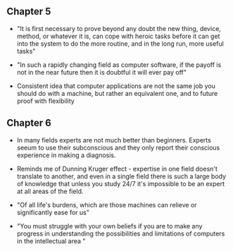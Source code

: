 ## Chapter 5

- "It is first necessary to prove beyond any doubt the new thing, device, method, or whatever it is, can cope with heroic tasks before it can get into the system to do the more routine, and in the long run, more useful tasks"

- "In such a rapidly changing field as computer software, if the payoff is not in the near future then it is doubtful it will ever pay off"

- Consistent idea that computer applications are not the same job you should do with a machine, but rather an equivalent one, and to future proof with flexibility

## Chapter 6

- In many fields experts are not much better than beginners. Experts seeum to use their subconscious and they only report their conscious experience in making a diagnosis.

- Reminds me of Dunning Kruger effect - expertise in one field doesn't translate to another, and even in a single field there is such a large body of knowledge that unless you study 24/7 it's impossible to be an expert at all areas of the field.

- "Of all life's burdens, which are those machines can relieve or significantly ease for us"

- "You must struggle with your own beliefs if you are to make any progress in understanding the possibilities and limitations of computers in the intellectual area "
